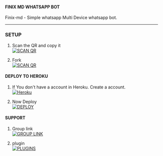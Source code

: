 #### FINIX MD WHATSAPP BOT
Finix-md - Simple whatsapp Multi Device whatsapp bot.

***

### SETUP

1. Scan the QR and copy it
    <br>
<a href='https://finix-qr--finix-opz.repl.co/' target="_blank"><img alt='SCAN QR' src='https://img.shields.io/badge/Scan_qr-100000?style=for-the-badge&logo=scan&logoColor=white&labelColor=black&color=black'/></a>

2. Fork
    <br>
<a href='https://github.com/FINIX-OPZ/FINIX-MD/fork' target="_blank"><img alt='SCAN QR' src='https://img.shields.io/badge/-Fork-black?style=for-the-badge&logo=github&logoColor=white'/></a>



#### DEPLOY TO HEROKU 

1. If You don't have a account in Heroku. Create a account.
    <br>
<a href='https://signup.heroku.com/' target="_blank"><img alt='Heroku' src='https://img.shields.io/badge/-Create-black?style=for-the-badge&logo=heroku&logoColor=white'/></a>

3. Now Deploy
    <br>
<a href='https://heroku.com/deploy?template=https://github.com/FINIX-OPZ/FINIX-MD' target="_blank"><img alt='DEPLOY' src='https://img.shields.io/badge/-DEPLOY-black?style=for-the-badge&logo=heroku&logoColor=white'/></a>

#### SUPPORT

1. Group link
    <br>
<a href='https://chat.whatsapp.com/JKUmxKHecQ5E1V5X0L0WG1' target="_blank"><img alt='GROUP LINK' src='https://img.shields.io/badge/-Join-black?style=for-the-badge&logo=whatsapp&logoColor=white'/></a>

2. plugin
   <br>
<a href='https://github.com/Lokixeypz/FINIX-MD-PLUGINS' target="_blank"><img alt='PLUGINS' src='https://img.shields.io/badge/-Plugin-black?style=for-the-badge&logo=github&logoColor=white'/></a>
 



 

